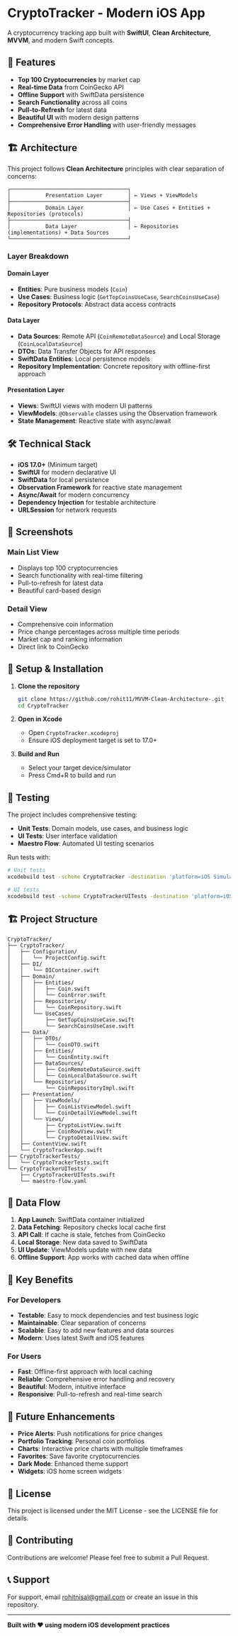 # CryptoTracker - Modern iOS App

A cryptocurrency tracking app built with **SwiftUI**, **Clean Architecture**, **MVVM**, and modern Swift concepts.

## 🚀 Features

- **Top 100 Cryptocurrencies** by market cap
- **Real-time Data** from CoinGecko API
- **Offline Support** with SwiftData persistence
- **Search Functionality** across all coins
- **Pull-to-Refresh** for latest data
- **Beautiful UI** with modern design patterns
- **Comprehensive Error Handling** with user-friendly messages

## 🏗️ Architecture

This project follows **Clean Architecture** principles with clear separation of concerns:

```
┌─────────────────────────────────────┐
│           Presentation Layer        │ ← Views + ViewModels
├─────────────────────────────────────┤
│           Domain Layer              │ ← Use Cases + Entities + Repositories (protocols)
├─────────────────────────────────────┤
│           Data Layer                │ ← Repositories (implementations) + Data Sources
└─────────────────────────────────────┘
```

### **Layer Breakdown**

#### **Domain Layer**
- **Entities**: Pure business models (`Coin`)
- **Use Cases**: Business logic (`GetTopCoinsUseCase`, `SearchCoinsUseCase`)
- **Repository Protocols**: Abstract data access contracts

#### **Data Layer**
- **Data Sources**: Remote API (`CoinRemoteDataSource`) and Local Storage (`CoinLocalDataSource`)
- **DTOs**: Data Transfer Objects for API responses
- **SwiftData Entities**: Local persistence models
- **Repository Implementation**: Concrete repository with offline-first approach

#### **Presentation Layer**
- **Views**: SwiftUI views with modern UI patterns
- **ViewModels**: `@Observable` classes using the Observation framework
- **State Management**: Reactive state with async/await

## 🛠️ Technical Stack

- **iOS 17.0+** (Minimum target)
- **SwiftUI** for modern declarative UI
- **SwiftData** for local persistence
- **Observation Framework** for reactive state management
- **Async/Await** for modern concurrency
- **Dependency Injection** for testable architecture
- **URLSession** for network requests

## 📱 Screenshots

### Main List View
- Displays top 100 cryptocurrencies
- Search functionality with real-time filtering
- Pull-to-refresh for latest data
- Beautiful card-based design

### Detail View
- Comprehensive coin information
- Price change percentages across multiple time periods
- Market cap and ranking information
- Direct link to CoinGecko

## 🔧 Setup & Installation

1. **Clone the repository**
   ```bash
   git clone https://github.com/rohit11/MVVM-Clean-Architecture-.git
   cd CryptoTracker
   ```

2. **Open in Xcode**
   - Open `CryptoTracker.xcodeproj`
   - Ensure iOS deployment target is set to 17.0+

3. **Build and Run**
   - Select your target device/simulator
   - Press Cmd+R to build and run

## 🧪 Testing

The project includes comprehensive testing:

- **Unit Tests**: Domain models, use cases, and business logic
- **UI Tests**: User interface validation
- **Maestro Flow**: Automated UI testing scenarios

Run tests with:
```bash
# Unit tests
xcodebuild test -scheme CryptoTracker -destination 'platform=iOS Simulator,name=iPhone 15'

# UI tests
xcodebuild test -scheme CryptoTrackerUITests -destination 'platform=iOS Simulator,name=iPhone 15'
```

## 🏗️ Project Structure

```
CryptoTracker/
├── CryptoTracker/
│   ├── Configuration/
│   │   └── ProjectConfig.swift
│   ├── DI/
│   │   └── DIContainer.swift
│   ├── Domain/
│   │   ├── Entities/
│   │   │   ├── Coin.swift
│   │   │   └── CoinError.swift
│   │   ├── Repositories/
│   │   │   └── CoinRepository.swift
│   │   └── UseCases/
│   │       ├── GetTopCoinsUseCase.swift
│   │       └── SearchCoinsUseCase.swift
│   ├── Data/
│   │   ├── DTOs/
│   │   │   └── CoinDTO.swift
│   │   ├── Entities/
│   │   │   └── CoinEntity.swift
│   │   ├── DataSources/
│   │   │   ├── CoinRemoteDataSource.swift
│   │   │   └── CoinLocalDataSource.swift
│   │   └── Repositories/
│   │       └── CoinRepositoryImpl.swift
│   ├── Presentation/
│   │   ├── ViewModels/
│   │   │   ├── CoinListViewModel.swift
│   │   │   └── CoinDetailViewModel.swift
│   │   └── Views/
│   │       ├── CryptoListView.swift
│   │       ├── CoinRowView.swift
│   │       └── CryptoDetailView.swift
│   ├── ContentView.swift
│   └── CryptoTrackerApp.swift
├── CryptoTrackerTests/
│   └── CryptoTrackerTests.swift
└── CryptoTrackerUITests/
    ├── CryptoTrackerUITests.swift
    └── maestro-flow.yaml
```

## 🔄 Data Flow

1. **App Launch**: SwiftData container initialized
2. **Data Fetching**: Repository checks local cache first
3. **API Call**: If cache is stale, fetches from CoinGecko
4. **Local Storage**: New data saved to SwiftData
5. **UI Update**: ViewModels update with new data
6. **Offline Support**: App works with cached data when offline

## 🎯 Key Benefits

### **For Developers**
- **Testable**: Easy to mock dependencies and test business logic
- **Maintainable**: Clear separation of concerns
- **Scalable**: Easy to add new features and data sources
- **Modern**: Uses latest Swift and iOS features

### **For Users**
- **Fast**: Offline-first approach with local caching
- **Reliable**: Comprehensive error handling and recovery
- **Beautiful**: Modern, intuitive interface
- **Responsive**: Pull-to-refresh and real-time search

## 🚀 Future Enhancements

- **Price Alerts**: Push notifications for price changes
- **Portfolio Tracking**: Personal coin portfolios
- **Charts**: Interactive price charts with multiple timeframes
- **Favorites**: Save favorite cryptocurrencies
- **Dark Mode**: Enhanced theme support
- **Widgets**: iOS home screen widgets

## 📄 License

This project is licensed under the MIT License - see the LICENSE file for details.

## 🤝 Contributing

Contributions are welcome! Please feel free to submit a Pull Request.

## 📞 Support

For support, email rohitnisal@gmail.com or create an issue in this repository.

---

**Built with ❤️ using modern iOS development practices**
